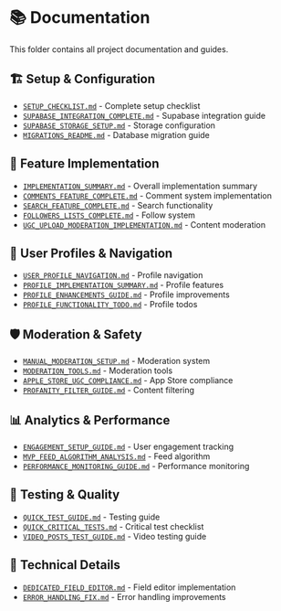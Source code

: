# 📚 Documentation

This folder contains all project documentation and guides.

## 🏗️ Setup & Configuration
- [`SETUP_CHECKLIST.md`](./SETUP_CHECKLIST.md) - Complete setup checklist
- [`SUPABASE_INTEGRATION_COMPLETE.md`](./SUPABASE_INTEGRATION_COMPLETE.md) - Supabase integration guide
- [`SUPABASE_STORAGE_SETUP.md`](./SUPABASE_STORAGE_SETUP.md) - Storage configuration
- [`MIGRATIONS_README.md`](./MIGRATIONS_README.md) - Database migration guide

## 🎯 Feature Implementation
- [`IMPLEMENTATION_SUMMARY.md`](./IMPLEMENTATION_SUMMARY.md) - Overall implementation summary
- [`COMMENTS_FEATURE_COMPLETE.md`](./COMMENTS_FEATURE_COMPLETE.md) - Comment system implementation
- [`SEARCH_FEATURE_COMPLETE.md`](./SEARCH_FEATURE_COMPLETE.md) - Search functionality
- [`FOLLOWERS_LISTS_COMPLETE.md`](./FOLLOWERS_LISTS_COMPLETE.md) - Follow system
- [`UGC_UPLOAD_MODERATION_IMPLEMENTATION.md`](./UGC_UPLOAD_MODERATION_IMPLEMENTATION.md) - Content moderation

## 👤 User Profiles & Navigation
- [`USER_PROFILE_NAVIGATION.md`](./USER_PROFILE_NAVIGATION.md) - Profile navigation
- [`PROFILE_IMPLEMENTATION_SUMMARY.md`](./PROFILE_IMPLEMENTATION_SUMMARY.md) - Profile features
- [`PROFILE_ENHANCEMENTS_GUIDE.md`](./PROFILE_ENHANCEMENTS_GUIDE.md) - Profile improvements
- [`PROFILE_FUNCTIONALITY_TODO.md`](./PROFILE_FUNCTIONALITY_TODO.md) - Profile todos

## 🛡️ Moderation & Safety
- [`MANUAL_MODERATION_SETUP.md`](./MANUAL_MODERATION_SETUP.md) - Moderation system
- [`MODERATION_TOOLS.md`](./MODERATION_TOOLS.md) - Moderation tools
- [`APPLE_STORE_UGC_COMPLIANCE.md`](./APPLE_STORE_UGC_COMPLIANCE.md) - App Store compliance
- [`PROFANITY_FILTER_GUIDE.md`](./PROFANITY_FILTER_GUIDE.md) - Content filtering

## 📊 Analytics & Performance
- [`ENGAGEMENT_SETUP_GUIDE.md`](./ENGAGEMENT_SETUP_GUIDE.md) - User engagement tracking
- [`MVP_FEED_ALGORITHM_ANALYSIS.md`](./MVP_FEED_ALGORITHM_ANALYSIS.md) - Feed algorithm
- [`PERFORMANCE_MONITORING_GUIDE.md`](./PERFORMANCE_MONITORING_GUIDE.md) - Performance monitoring

## 🧪 Testing & Quality
- [`QUICK_TEST_GUIDE.md`](./QUICK_TEST_GUIDE.md) - Testing guide
- [`QUICK_CRITICAL_TESTS.md`](./QUICK_CRITICAL_TESTS.md) - Critical test checklist
- [`VIDEO_POSTS_TEST_GUIDE.md`](./VIDEO_POSTS_TEST_GUIDE.md) - Video testing guide

## 🔧 Technical Details
- [`DEDICATED_FIELD_EDITOR.md`](./DEDICATED_FIELD_EDITOR.md) - Field editor implementation
- [`ERROR_HANDLING_FIX.md`](./ERROR_HANDLING_FIX.md) - Error handling improvements
